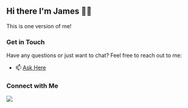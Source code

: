 ## Hi there I'm James 👋🏾

This is one version of me!

### Get in Touch

Have any questions or just want to chat? Feel free to reach out to me:

- 📫 [Ask Here](https://github.com/jamesdyale/jamesdyale/issues)

### Connect with Me

<p>
  <a href="https://www.linkedin.com/in/james-odeyale/" target="_blank">
      <img src="https://img.shields.io/badge/Linkedin-blue?style=for-the-badge&logo=linkedin"/>
  </a>
</p>
